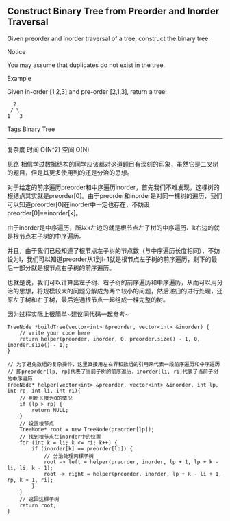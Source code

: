 ## Construct Binary Tree from Preorder and Inorder Traversal ## 

Given preorder and inorder traversal of a tree, construct the binary tree.

 Notice

You may assume that duplicates do not exist in the tree.

Example

Given in-order [1,2,3] and pre-order [2,1,3], return a tree:

	  2
	 / \
	1   3
Tags 
Binary Tree

----------
复杂度
时间 O(N^2) 空间 O(N)

思路
相信学过数据结构的同学应该都对这道题目有深刻的印象，虽然它是二叉树的题目，但是其更多使用到的还是分治的思想。

对于给定的前序遍历preorder和中序遍历inorder，首先我们不难发现，这棵树的根结点其实就是preorder[0]。由于preorder和inorder是对同一棵树的遍历，我们可以知道preorder[0]在inorder中一定也存在，不妨设preorder[0]==inorder[k]。

由于inorder是中序遍历，所以k左边的就是根节点左子树的中序遍历、k右边的就是根节点右子树的中序遍历。

并且，由于我们已经知道了根节点左子树的节点数（与中序遍历长度相同），不妨设为l，我们可以知道preorder从1到l+1就是根节点左子树的前序遍历，剩下的最后一部分就是根节点右子树的前序遍历。

也就是说，我们可以计算出左子树、右子树的前序遍历和中序遍历，从而可以用分治的思想，将规模较大的问题分解成为两个较小的问题，然后递归的进行处理，还原左子树和右子树，最后连通根节点一起组成一棵完整的树。

因为过程实际上很简单~建议同代码一起参考~

	TreeNode *buildTree(vector<int> &preorder, vector<int> &inorder) {
	    // write your code here
	    return helper(preorder, inorder, 0, preorder.size() - 1, 0, inorder.size() - 1);
	}
	
	// 为了避免数组的复杂操作，这里直接用左右界和数组的引用来代表一段前序遍历和中序遍历
	// 即preorder[lp, rp]代表了当前子树的前序遍历，inorder[li, ri]代表了当前子树的中序遍历
	TreeNode* helper(vector<int> &preorder, vector<int> &inorder, int lp, int rp, int li, int ri){
	    // 判断长度为0的情况
	    if (lp > rp) {
	        return NULL;
	    }
	    // 设置根节点
	    TreeNode* root = new TreeNode(preorder[lp]);
	    // 找到根节点在inorder中的位置
	    for (int k = li; k <= ri; k++) {
	        if (inorder[k] == preorder[lp]) {
	            // 分治处理两棵子树
	            root -> left = helper(preorder, inorder, lp + 1, lp + k - li, li, k - 1);
	            root -> right = helper(preorder, inorder, lp + k - li + 1, rp, k + 1, ri);
	        }
	    }
	    // 返回这棵子树
	    return root;
	}